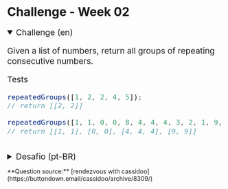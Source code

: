 # Challenge - Week 02

<details style="font-size: 1.2rem;" open>
<summary>Challenge (en)</summary>
<div>
<p>
Given a list of numbers, return all groups of repeating consecutive numbers.
</p>

<p>
Tests
</p>

```js
repeatedGroups([1, 2, 2, 4, 5]);
// return [[2, 2]]

repeatedGroups([1, 1, 0, 0, 8, 4, 4, 4, 3, 2, 1, 9, 9]);
// return [[1, 1], [0, 0], [4, 4, 4], [9, 9]]
```

</div>
</details>

<br>

<details style="font-size: 1.2rem;">
<summary>Desafio (pt-BR) </summary>
<div>
<p>
Dado uma lista de números, retorne todos os grupos de números repetidos consecutivamente.
</p>

<p>
Testes
</p>

```js
repeatedGroups([1, 2, 2, 4, 5]);
// retorno [[2, 2]]

repeatedGroups([1, 1, 0, 0, 8, 4, 4, 4, 3, 2, 1, 9, 9]);
// retono [[1, 1], [0, 0], [4, 4, 4], [9, 9]]
```

</div>
</details>

<p>
**Question source:** [rendezvous with cassidoo](https://buttondown.email/cassidoo/archive/8309/)
</p>
